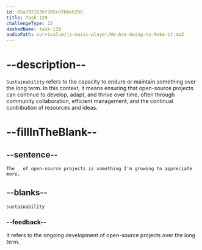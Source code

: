 ```yaml
---
id: 65a792163bf705cb7b6eb255
title: Task 129
challengeType: 22
dashedName: task-129
audioPath: curriculum/js-music-player/We-Are-Going-to-Make-it.mp3
---
```


<!--
AUDIO REFERENCE:
Tom: The sustainability of open-source projects is something I'm growing to appreciate more.
-->

# --description--

`Sustainability` refers to the capacity to endure or maintain something over the long term. In this context, it means ensuring that open-source projects can continue to develop, adapt, and thrive over time, often through community collaboration, efficient management, and the continual contribution of resources and ideas.

# --fillInTheBlank--

## --sentence--

`The _ of open-source projects is something I'm growing to appreciate more.`

## --blanks--

`sustainability`

### --feedback--

It refers to the ongoing development of open-source projects over the long term.
